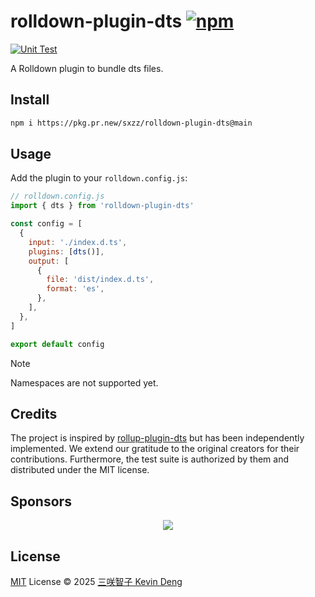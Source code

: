 # rolldown-plugin-dts [![npm](https://img.shields.io/npm/v/rolldown-plugin-dts.svg)](https://npmjs.com/package/rolldown-plugin-dts)

[![Unit Test](https://github.com/sxzz/rolldown-plugin-dts/actions/workflows/unit-test.yml/badge.svg)](https://github.com/sxzz/rolldown-plugin-dts/actions/workflows/unit-test.yml)

A Rolldown plugin to bundle dts files.

## Install

```bash
npm i https://pkg.pr.new/sxzz/rolldown-plugin-dts@main
```

## Usage

Add the plugin to your `rolldown.config.js`:

```js
// rolldown.config.js
import { dts } from 'rolldown-plugin-dts'

const config = [
  {
    input: './index.d.ts',
    plugins: [dts()],
    output: [
      {
        file: 'dist/index.d.ts',
        format: 'es',
      },
    ],
  },
]

export default config
```

> [!NOTE]
> Namespaces are not supported yet.

## Credits

The project is inspired by [rollup-plugin-dts](https://github.com/Swatinem/rollup-plugin-dts)
but has been independently implemented.
We extend our gratitude to the original creators for their contributions.
Furthermore, the test suite is authorized by them and distributed under the MIT license.

## Sponsors

<p align="center">
  <a href="https://cdn.jsdelivr.net/gh/sxzz/sponsors/sponsors.svg">
    <img src='https://cdn.jsdelivr.net/gh/sxzz/sponsors/sponsors.svg'/>
  </a>
</p>

## License

[MIT](./LICENSE) License © 2025 [三咲智子 Kevin Deng](https://github.com/sxzz)
